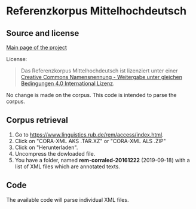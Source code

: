 # Referenzkorpus Mittelhochdeutsch

## Source and license
[Main page of the project](https://www.linguistics.rub.de/rem/access/index.html)

License: 

> Das Referenzkorpus Mittelhochdeutsch ist lizenziert unter einer [Creative Commons Namensnennung - Weitergabe unter gleichen Bedingungen 4.0 International Lizenz](https://creativecommons.org/licenses/by-sa/4.0/).

No change is made on the corpus. This code is intended to parse the corpus.

## Corpus retrieval

1. Go to https://www.linguistics.rub.de/rem/access/index.html.
2. Click on "CORA-XML AKS .TAR.XZ" or "CORA-XML ALS .ZIP"
3. Click on "Herunterladen".
4. Uncompress the dowloaded file.
5. You have a folder, named **rem-corraled-20161222** (2019-09-18) with a list of XML files which are annotated texts.

## Code
The available code will parse individual XML files.
